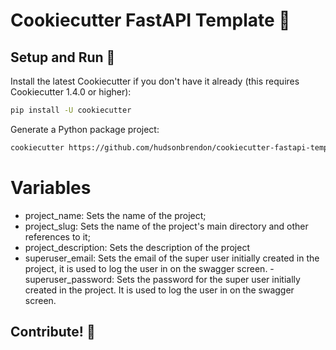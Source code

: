 # Cookiecutter FastAPI Template 🎉

## Setup and Run 🚀

Install the latest Cookiecutter if you don't have it already (this requires Cookiecutter 1.4.0 or higher):

```bash
pip install -U cookiecutter
```

Generate a Python package project:

```bash
cookiecutter https://github.com/hudsonbrendon/cookiecutter-fastapi-template
```

# Variables

- project_name: Sets the name of the project;
- project_slug: Sets the name of the project's main directory and other references to it;
- project_description: Sets the description of the project
- superuser_email: Sets the email of the super user initially created in the project, it is used to log the user in on the swagger screen. - superuser_password: Sets the password for the super user initially created in the project. It is used to log the user in on the swagger screen.

## Contribute! 🤝